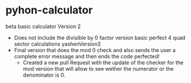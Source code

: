 # pyhon-calculator
beta basic calculator
 Version 2 
 - Does not include the divisible by 0 factor version basic perfect 4 quad sector calculations
 yashenVersion3
 - Final version that does the mod 0 check and also sends the user a complete error message and then ends the code perfected!
   - Created a new pull Request with the update of the checker for the mod version that will allow to see wether the numerator or the denominator is 0.
